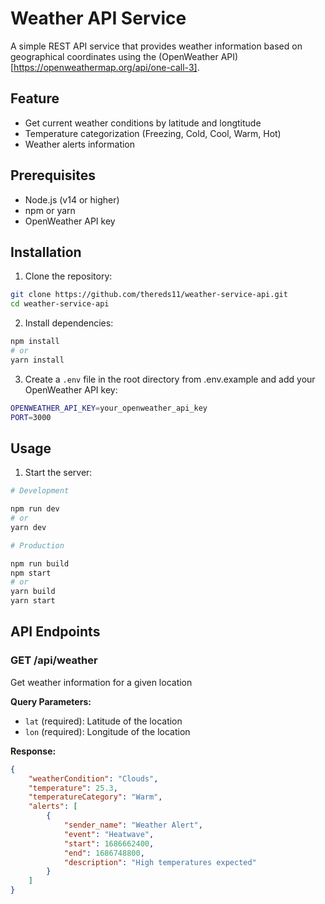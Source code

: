 # Weather API Service

A simple REST API service that provides weather information based on geographical coordinates using the (OpenWeather API)[https://openweathermap.org/api/one-call-3].

## Feature

- Get current weather conditions by latitude and longtitude
- Temperature categorization (Freezing, Cold, Cool, Warm, Hot)
- Weather alerts information

## Prerequisites

- Node.js (v14 or higher)
- npm or yarn
- OpenWeather API key

## Installation

1. Clone the repository:

```bash
git clone https://github.com/thereds11/weather-service-api.git
cd weather-service-api
```

2. Install dependencies:

```bash
npm install
# or 
yarn install
```

3. Create a `.env` file in the root directory from .env.example and add your OpenWeather API key:

```bash
OPENWEATHER_API_KEY=your_openweather_api_key
PORT=3000
```

## Usage

1. Start the server:

```bash
# Development

npm run dev
# or
yarn dev

# Production

npm run build
npm start
# or
yarn build
yarn start
```

## API Endpoints

### GET /api/weather

Get weather information for a given location

**Query Parameters:**

- `lat` (required): Latitude of the location
- `lon` (required): Longitude of the location

**Response:**

```json
{
    "weatherCondition": "Clouds",
    "temperature": 25.3,
    "temperatureCategory": "Warm",
    "alerts": [
        {
            "sender_name": "Weather Alert",
            "event": "Heatwave",
            "start": 1686662400,
            "end": 1686748800,
            "description": "High temperatures expected"
        }
    ]
}
